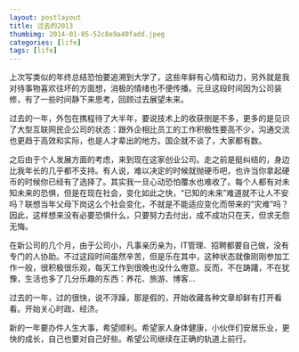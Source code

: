 ```yaml
---
layout: postlayout
title: 过去的2013
thumbimg: 2014-01-05-52c8e9a40fadd.jpeg
categories: [life]
tags: [life]
---
```


上次写类似的年终总结恐怕要追溯到大学了，这些年鲜有心情和动力，另外就是我对待事物喜欢往坏的方面想，消极的情绪也不便传播。元旦这段时间因为公司装修，有了一些时间静下来思考，回顾过去展望未来。

过去的一年，外包在携程待了大半年，要说技术上的收获倒是不多，更多的是见识了大型互联网民企公司的状态：跟外企相比员工的工作积极性要高不少，沟通交流也更趋于高效和实际，也是人才辈出的地方。国企就不谈了，大家都有数。

之后由于个人发展方面的考虑，来到现在这家创业公司。走之前是挺纠结的，身边比我年长的几乎都不支持。有人说，难以决定的时候就抛硬币吧，也许当你拿起硬币的时候你已经有了选择了。其实我一旦心动恐怕覆水也难收了。每个人都有对未知未来的恐惧，但是在现在社会，变化如此之快，“已知的未来”难道就不让人不安吗？联想当年父母下岗这么个社会变化，不就是不能适应变化而带来的“灾难”吗？因此，这样想来没有必要恐惧什么，只要努力去付出，成不成功只在天，但求无怨无悔。

在新公司的几个月，由于公司小，凡事亲历亲为，IT管理、招聘都要自己做，没有专门的人协助。不过这段时间虽然辛苦，但是乐在其中，这种状态就像刚刚参加工作一般，很积极很乐观，每天工作到很晚也没什么倦意。反而，不在踌躇，不在犹豫，生活也多了几分乐趣的东西：养花、旅游、博客...

过去的一年，过的很快，说不浮躁，那是假的，开始收藏各种文章却鲜有打开看看。开始关心时政、经济。

新的一年要办件人生大事，希望顺利。希望家人身体健康，小伙伴们安居乐业，更快的成长，自己也要对自己好些。希望公司继续在正确的轨道上前行。